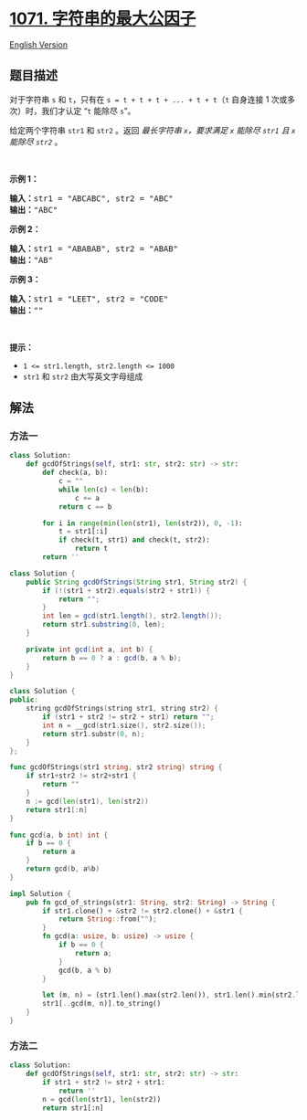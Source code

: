 # [1071. 字符串的最大公因子](https://leetcode.cn/problems/greatest-common-divisor-of-strings)

[English Version](/solution/1000-1099/1071.Greatest%20Common%20Divisor%20of%20Strings/README_EN.md)

<!-- tags:数学,字符串 -->

## 题目描述

<!-- 这里写题目描述 -->

<p>对于字符串&nbsp;<code>s</code> 和&nbsp;<code>t</code>，只有在&nbsp;<code>s = t + t + t + ... + t + t</code>（<code>t</code> 自身连接 1 次或多次）时，我们才认定&nbsp;“<code>t</code> 能除尽 <code>s</code>”。</p>

<p>给定两个字符串&nbsp;<code>str1</code>&nbsp;和&nbsp;<code>str2</code>&nbsp;。返回 <em>最长字符串&nbsp;<code>x</code>，要求满足&nbsp;<code>x</code> 能除尽 <code>str1</code> 且 <code>x</code> 能除尽 <code>str2</code></em> 。</p>

<p>&nbsp;</p>

<p><strong>示例 1：</strong></p>

<pre>
<strong>输入：</strong>str1 = "ABCABC", str2 = "ABC"
<strong>输出：</strong>"ABC"
</pre>

<p><strong>示例 2：</strong></p>

<pre>
<strong>输入：</strong>str1 = "ABABAB", str2 = "ABAB"
<strong>输出：</strong>"AB"
</pre>

<p><strong>示例 3：</strong></p>

<pre>
<strong>输入：</strong>str1 = "LEET", str2 = "CODE"
<strong>输出：</strong>""
</pre>

<p>&nbsp;</p>

<p><strong>提示：</strong></p>

<ul>
	<li><code>1 &lt;= str1.length, str2.length &lt;= 1000</code></li>
	<li><code>str1</code>&nbsp;和&nbsp;<code>str2</code>&nbsp;由大写英文字母组成</li>
</ul>

## 解法

### 方法一

<!-- tabs:start -->

```python
class Solution:
    def gcdOfStrings(self, str1: str, str2: str) -> str:
        def check(a, b):
            c = ""
            while len(c) < len(b):
                c += a
            return c == b

        for i in range(min(len(str1), len(str2)), 0, -1):
            t = str1[:i]
            if check(t, str1) and check(t, str2):
                return t
        return ''
```

```java
class Solution {
    public String gcdOfStrings(String str1, String str2) {
        if (!(str1 + str2).equals(str2 + str1)) {
            return "";
        }
        int len = gcd(str1.length(), str2.length());
        return str1.substring(0, len);
    }

    private int gcd(int a, int b) {
        return b == 0 ? a : gcd(b, a % b);
    }
}
```

```cpp
class Solution {
public:
    string gcdOfStrings(string str1, string str2) {
        if (str1 + str2 != str2 + str1) return "";
        int n = __gcd(str1.size(), str2.size());
        return str1.substr(0, n);
    }
};
```

```go
func gcdOfStrings(str1 string, str2 string) string {
	if str1+str2 != str2+str1 {
		return ""
	}
	n := gcd(len(str1), len(str2))
	return str1[:n]
}

func gcd(a, b int) int {
	if b == 0 {
		return a
	}
	return gcd(b, a%b)
}
```

```rust
impl Solution {
    pub fn gcd_of_strings(str1: String, str2: String) -> String {
        if str1.clone() + &str2 != str2.clone() + &str1 {
            return String::from("");
        }
        fn gcd(a: usize, b: usize) -> usize {
            if b == 0 {
                return a;
            }
            gcd(b, a % b)
        }

        let (m, n) = (str1.len().max(str2.len()), str1.len().min(str2.len()));
        str1[..gcd(m, n)].to_string()
    }
}
```

<!-- tabs:end -->

### 方法二

<!-- tabs:start -->

```python
class Solution:
    def gcdOfStrings(self, str1: str, str2: str) -> str:
        if str1 + str2 != str2 + str1:
            return ''
        n = gcd(len(str1), len(str2))
        return str1[:n]
```

<!-- tabs:end -->

<!-- end -->
